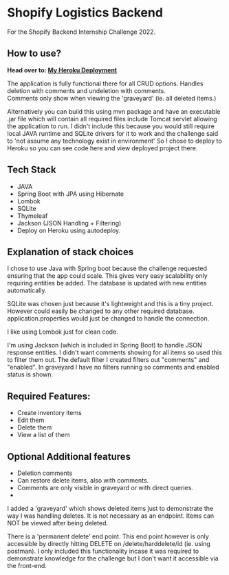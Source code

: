 # Shopify Logistics Backend

For the Shopify Backend Internship Challenge 2022.

## How to use?
**Head over to: [My Heroku Deployment](https://theriake-shopify-backend-chall.herokuapp.com/)**

The application is fully functional there for all CRUD options.
Handles deletion with comments and undeletion with comments.  
Comments only show when viewing the 'graveyard' (ie. all deleted items.)

Alternatively you can build this using mvn package and have an executable .jar file which will contain all required files include Tomcat servlet allowing the application to run. I didn't include this because you would still require local JAVA runtime and SQLite drivers for it to work and the challenge said to 'not assume any technology exist in environment' So I chose to deploy to Heroku so you can see code here and view deployed project there.

## Tech Stack
- JAVA
- Spring Boot with JPA using Hibernate
- Lombok
- SQLite
- Thymeleaf
- Jackson (JSON Handling + Filtering)
- Deploy on Heroku using autodeploy.

## Explanation of stack choices

I chose to use Java with Spring boot because the challenge requested ensuring that the app could scale.  This gives very easy scalability only requiring entities be added.  The database is updated with new entities automatically.

SQLite was chosen just because it's lightweight and this is a tiny project.  However could easily be changed to any other required database.  application.properties would just be changed to handle the connection.

I like using Lombok just for clean code.

I'm using Jackson (which is included in Spring Boot) to handle JSON response entities.  I didn't want comments showing for all items so used this to filter them out.  The default filter I created filters out "comments" and "enabled".  In graveyard I have no filters running so comments and enabled status is shown.

## Required Features:
- Create inventory items
- Edit them
- Delete them
- View a list of them

## Optional Additional features
- Deletion comments
- Can restore delete items, also with comments.
- Comments are only visible in graveyard or with direct queries.
- 
I added a 'graveyard' which shows deleted items just to demonstrate the way I was handling deletes.  It is not necessary as an endpoint.  Items can NOT be viewed after being deleted.

There is a 'permanent delete' end point.  This end point however is only accessible by directly hitting DELETE on /delete/harddelete/id (ie. using postman).  I only included this functionality incase it was required to demonstrate knowledge for the challenge but I don't want it accessible via the front-end.

